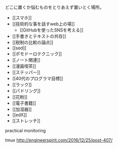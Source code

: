 どこに置くか悩むものをとりあえず置いとく場所。

- [[スマホ]]
- [[技術的な事を話すweb上の場]]
  - [[GitHubを使ったSNSを考える]]
- [[手書きとテキストの共存]]
- [[税制の比較の論点]]
- [[sed]]
- [[ポモドーロテクニック]]
- [[ノート関連]]
- [[漫画喫茶]]
- [[ステッパー]]
- [[40代のプログラマ目標]]
- [[ラック]]
- [[パドリング]]
- [[花粉]]
- [[電子書籍]]
- [[加湿器]]
- [[edX]]
- [[ストレッチ]]

practical monitoring

tmux
http://engineerspirit.com/2016/12/25/post-407/

